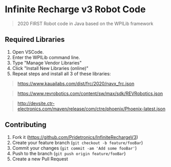 # Infinite Recharge v3 Robot Code
> 2020 FIRST Robot code in Java based on the WPILib framework

## Required Libraries

1. Open VSCode.  
2. Enter the WPILib command line.    
3. Type "Manage Vendor Libraries"  
4. Click "Install New Libraries (online)"
5. Repeat steps and install all 3 of these libraries:

> https://www.kauailabs.com/dist/frc/2020/navx_frc.json  

> https://www.revrobotics.com/content/sw/max/sdk/REVRobotics.json  

> http://devsite.ctr-electronics.com/maven/release/com/ctre/phoenix/Phoenix-latest.json  


## Contributing

1. Fork it (<https://github.com/Pridetronics/InfiniteRechargeV3>)
2. Create your feature branch (`git checkout -b feature/fooBar`)
3. Commit your changes (`git commit -am 'Add some fooBar'`)
4. Push to the branch (`git push origin feature/fooBar`)
5. Create a new Pull Request
